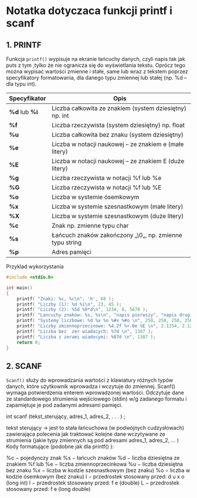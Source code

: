 # Notatka dotyczaca funkcji **printf** i **scanf**

## 1. PRINTF

Funkcja `printf()` wypisuje na ekranie łańcuchy danych, czyli napis tak jak puts z tym ,tylko że nie ogranicza się do wyświetlania tekstu. Oprócz tego można wypisać wartości zmienne i stałe, same lub wraz z tekstem poprzez specyfikatory formatowania, dla danego typu zmiennej lub stałej (np. %d – dla typu int).


Specyfikator |	Opis
---|---
**%d** lub **%i** |	Liczba całkowita ze znakiem (system dziesiętny) np. int
**%f** |	Liczba rzeczywista (system dziesiętny) np. float
**%u** |	Liczba całkowita bez znaku (system dziesiętny)
**%e** |	Liczba w notacji naukowej – ze znakiem e (małe litery)
**%E** |	Liczba w notacji naukowej – ze znakiem E (duże litery)
**%g** |	Liczba rzeczywista w notacji %f lub %e
**%G** |	Liczba rzeczywista w notacji %f lub %E
**%o** |	Liczba w systemie ósemkowym
**%x** |	Liczba w systemie szesnastkowym (małe litery)
**%X** |	Liczba w systemie szesnastkowym (duże litery)
**%c** |	Znak np. zmienne typu char
**%s** |	Łańcuch znaków zakończony „\0„, np. zmienne typu string
**%p** |	Adres pamięci




Przyklad wykorzystania
```c
#include <stdio.h>

int main()
{
    printf( "Znaki: %c, %c\n", 'h', 68 );
    printf( "Liczby (1): %d %i\n", 23, 45 );
    printf( "Liczby (2): %5d %0*d\n", 1234, 8, 5678 );
    printf( "Lancuchy znakow: %s, %s\n", "napis pierwszy", "napis drugi" );
    printf( "Systemy liczbowe: %d %x %o %#x %#o \n", 250, 250, 250, 250, 250 );
    printf( "Liczby zmiennoprzecinowe: %4.2f %+.0e %E \n", 2.1254, 2.1254, 2.1254 );
    printf( "Liczba bez  zer wiadacych: %7d \n", 1387 );
    printf( "Liczba z zerami wiadocymi: %07d \n", 1387 );
    return 0;
}
```

## 2. SCANF

`Scanf()` służy do wprowadzania wartości z klawiatury różnych typów danych, które użytkownik wprowadza i wczytuje do zmiennej. Scanf() wymaga potwierdzenia enterem wprowadzonej wartości.
Odczytuje dane ze standardowego strumienia wejściowego (stdin)
w/g zadanego formatu i zapamiętuje je pod zadanymi adresami pamięci.

int scanf (tekst_sterujący, adres_1, adres_2,  . . .  ) ;

tekst  sterujący → jest  to  stała  łańcuchowa  (w  podwójnych cudzysłowach) zawierająca polecenia jak traktować kolejne dane wczytywane ze strumienia (jakie typy zmiennych są pod adresami adres_1, adres_2, ... ) 
Kody formatujące (podobne jak dla printf() ): 

%c − pojedynczy znak 
%s − łańcuch znaków 
%d − liczba dziesiętna ze znakiem 
   %f lub %e − liczba zmiennoprzecinkowa 
%u − liczba dziesiętna bez znaku 
%x − liczba w kodzie szesnastkowym (bez znaku) 
%o − liczba w kodzie ósemkowym (bez znaku) 
l − przedrostek stosowany przed: d u x o (long int) 
l − przedrostek stosowany przed: f e (double) 
L − przedrostek stosowany przed: f e (long double) 






